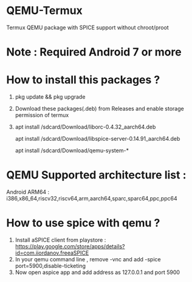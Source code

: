 # QEMU-Termux 
Termux QEMU package with SPICE support without chroot/proot

# Note : Required Android 7 or more

# How to install this packages ?

1) pkg update && pkg upgrade
2) Download these packages(.deb) from Releases and enable storage permission of termux
3) apt install /sdcard/Download/liborc-0.4.32_aarch64.deb
   
   apt install /sdcard/Download/libspice-server-0.14.91_aarch64.deb
   
   apt install /sdcard/Download/qemu-system-*

# QEMU Supported architecture list :
  Android ARM64 : i386,x86_64,riscv32,riscv64,arm,aarch64,sparc,sparc64,ppc,ppc64
 
# How to use spice with qemu ?
 1) Install aSPICE client from playstore :
  https://play.google.com/store/apps/details?id=com.iiordanov.freeaSPICE
 2) In your qemu command line , remove -vnc and add 
   -spice port=5900,disable-ticketing
 3) Now open aspice app and add address as 127.0.0.1 and port 5900
